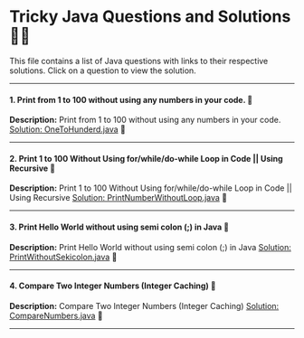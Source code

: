 # Tricky Java Questions and Solutions 🚀🎯

This file contains a list of Java questions with links to their respective solutions. Click on a question to view the solution.

---

#### 1. Print from 1 to 100 without using any numbers in your code. 🤔
**Description:** Print from 1 to 100 without using any numbers in your code.  
[Solution: OneToHunderd.java](src/com/programs/OneToHunderd.java) 📂

---

#### 2. Print 1 to 100 Without Using for/while/do-while Loop in Code || Using Recursive 🤔
**Description:** Print 1 to 100 Without Using for/while/do-while Loop in Code || Using Recursive
[Solution: PrintNumberWithoutLoop.java](src/com/programs/PrintNumberWithoutLoop.java) 📂

---

#### 3. Print Hello World without using semi colon (;) in Java 🤔
**Description:** Print Hello World without using semi colon (;) in Java
[Solution: PrintWithoutSekicolon.java](src/com/programs/PrintWithoutSekicolon.java) 📂

---

#### 4. Compare Two Integer Numbers (Integer Caching) 🤔
**Description:** Compare Two Integer Numbers (Integer Caching)
[Solution: CompareNumbers.java](src/com/programs/CompareNumbers.java) 📂

---


